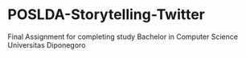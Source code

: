 # POSLDA-Storytelling-Twitter
Final Assignment for completing study Bachelor in Computer Science Universitas Diponegoro
